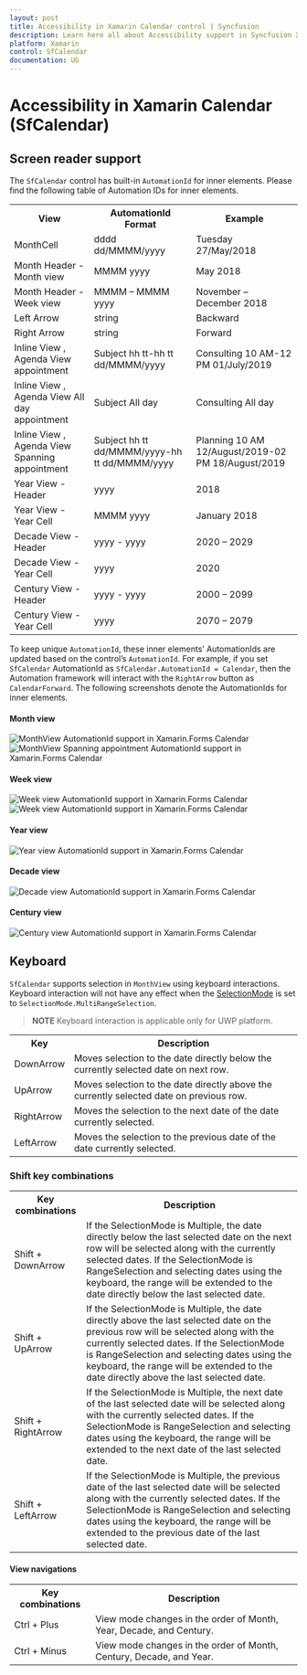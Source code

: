 ```yaml
---
layout: post
title: Accessibility in Xamarin Calendar control | Syncfusion
description: Learn here all about Accessibility support in Syncfusion Xamarin Calendar (SfCalendar) control and more.
platform: Xamarin
control: SfCalendar
documentation: UG
---
```


# Accessibility in Xamarin Calendar (SfCalendar)

## Screen reader support

The `SfCalendar` control has built-in `AutomationId` for inner elements. Please find the following table of Automation IDs for inner elements.

<table>
<tr>
<th align="center" >View</th>
<th align="center" >AutomationId Format</th>
<th align="center" >Example</th>
</tr>

<tr>
<td>MonthCell</td>
<td>dddd dd/MMMM/yyyy</td>
<td>Tuesday 27/May/2018   </td>
</tr>

<tr>
<td>Month Header - Month view</td>
<td>MMMM yyyy</td>
<td>May 2018</td>
</tr>

<tr>
<td>Month Header - Week view</td>
<td>MMMM – MMMM yyyy</td>
<td>November – December 2018 </td>
</tr>

<tr>
<td>Left Arrow</td>
<td>string</td>
<td>Backward</td>
</tr>

<tr>
<td>Right Arrow</td>
<td>string</td>
<td>Forward</td>
</tr>

<tr>
<td>Inline View , Agenda View appointment</td>
<td>Subject hh tt-hh tt dd/MMMM/yyyy</td>
<td>Consulting 10 AM-12 PM  01/July/2019</td>
</tr>

<tr>
<td>Inline View , Agenda View All day appointment</td>
<td>Subject All day</td>
<td>Consulting All day</td>
</tr>

<tr>
<td>Inline View , Agenda View Spanning appointment</td>
<td>Subject hh tt dd/MMMM/yyyy-hh tt dd/MMMM/yyyy</td>
<td>Planning 10 AM 12/August/2019-02 PM 18/August/2019</td>
</tr>

<tr>
<td>Year View - Header</td>
<td>yyyy</td>
<td>2018</td>
</tr>

<tr>
<td>Year View - Year Cell</td>
<td>MMMM yyyy</td>
<td>January 2018</td>
</tr>

<tr>
<td>Decade View - Header</td>
<td>yyyy - yyyy</td>
<td>2020 – 2029</td>
</tr>

<tr>
<td>Decade View - Year Cell</td>
<td>yyyy</td>
<td>2020</td>
</tr>

<tr>
<td>Century View - Header</td>
<td>yyyy - yyyy</td>
<td>2000 – 2099</td>
</tr>

<tr>
<td>Century View - Year Cell</td>
<td>yyyy</td>
<td>2070 – 2079</td>
</tr>

</table>

To keep unique `AutomationId`, these inner elements’ AutomationIds are updated based on the control’s `AutomationId`. For example, if you set `SfCalendar` AutomationId as `SfCalendar.AutomationId = Calendar`, then the Automation framework will interact with the `RightArrow` button as `CalendarForward`. The following screenshots denote the AutomationIds for inner elements.

#### Month view

![MonthView AutomationId support in Xamarin.Forms Calendar](images/xamarin.forms-calendar-month-view.png)
![MonthView Spanning appointment AutomationId support in Xamarin.Forms Calendar](images/xamarin.forms-calendar-month-view-spanning.png)

#### Week view

![Week view AutomationId support in Xamarin.Forms Calendar](images/xamarin.forms-calendar-week-view.png)
![Week view AutomationId support in Xamarin.Forms Calendar](images/xamarin.forms-calendar-weekview.png)

#### Year view

![Year view AutomationId support in Xamarin.Forms Calendar](images/xamarin.forms-calendar-year-view.png)

#### Decade view

![Decade view AutomationId support in Xamarin.Forms Calendar](images/xamarin.forms-calendar-decade-view.png)

#### Century view

![Century view AutomationId support in Xamarin.Forms Calendar](images/xamarin.forms-calendar-century-view.png)

## Keyboard
`SfCalendar` supports selection in `MonthView` using keyboard interactions. Keyboard interaction will not have any effect when the [SelectionMode](https://help.syncfusion.com/cr/xamarin/Syncfusion.SfCalendar.XForms.SfCalendar.html#Syncfusion_SfCalendar_XForms_SfCalendar_SelectionMode) is set to `SelectionMode.MultiRangeSelection`.

>**NOTE**
Keyboard interaction is applicable only for UWP platform.

<table>
<tr>
<th>
Key
</th>
<th>
Description
</th>
</tr>
<tr>
<td>
DownArrow
</td>
<td>
Moves selection to the date directly below the currently selected date on next row.
</td>
</tr>
<tr>
<td>
UpArrow
</td>
<td>
Moves selection to the date directly above the currently selected date on previous row.
</td>
</tr>
<tr>
<td>
RightArrow
</td>
<td>
Moves the selection to the next date of the date currently selected.
</td>
</tr>
<tr>
<td>
LeftArrow
</td>
<td>
Moves the selection to the previous date of the date currently selected.
</td>
</tr>
</table>

### Shift key combinations
<table>
<tr>
<th>
Key combinations
</th>
<th>
Description
</th>
</tr>
<tr>
<td>
Shift + DownArrow
</td>
<td>
If the SelectionMode is Multiple, the date directly below the last selected date on the next row will be selected along with the currently selected dates. 
If the SelectionMode is RangeSelection and selecting dates using the keyboard, the range will be extended to the date directly below the last selected date.
</td>
</tr>
<tr>
<td>
Shift + UpArrow
</td>
<td>
If the SelectionMode is Multiple, the date directly above the last selected date on the previous row will be selected along with the currently selected dates.
If the SelectionMode is RangeSelection and selecting dates using the keyboard, the range will be extended to the date directly above the last selected date.
</td>
</tr>
<tr>
<td>
Shift + RightArrow
</td>
<td>
If the SelectionMode is Multiple, the next date of the last selected date will be selected along with the currently selected dates. 
If the SelectionMode is RangeSelection and selecting dates using the keyboard, the range will be extended to the next date of the last selected date.
</td>
</tr>
<tr>
<td>
Shift + LeftArrow
</td>
<td>
If the SelectionMode is Multiple, the previous date of the last selected date will be selected along with the currently selected dates.
If the SelectionMode is RangeSelection and selecting dates using the keyboard, the range will be extended to the previous date of the last selected date.
</td>
</tr>
</table>

#### View navigations
<table>
<tr>
<th>
Key combinations
</th>
<th>
Description
</th>
</tr>
<tr>
<td>
Ctrl + Plus
</td>
<td>
View mode changes in the order of Month, Year, Decade, and Century.
</td>
</tr>
<tr>
<td>
Ctrl + Minus
</td>
<td>
View mode changes in the order of Month, Century, Decade, and Year.
</td>
</tr>
</table>
